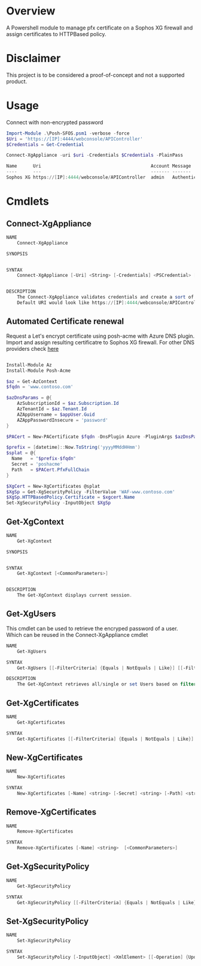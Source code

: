 # Overview
A Powershell module to manage pfx certificate on a Sophos XG firewall and assign certificates to HTTPBased policy.

# Disclaimer
This project is to be considered a proof-of-concept and not a supported product.

# Usage

Connect with non-encrypted password

``` powershell
Import-Module .\Posh-SFOS.psm1 -verbose -force
$Uri = 'https://[IP]:4444/webconsole/APIController'
$Credentials = Get-Credential

Connect-XgAppliance -uri $uri -Credentials $Credentials -PlainPass

Name      Uri                                         Account Message
----      ---                                         ------- -------
Sophos XG https://[IP]:4444/webconsole/APIController  admin   Authentication Successful

```

# Cmdlets

## Connect-XgAppliance

``` powershell
NAME
    Connect-XgAppliance

SYNOPSIS


SYNTAX
    Connect-XgAppliance [-Uri] <String> [-Credentials] <PSCredential> [-PlainPass] [-SkipCertificateCheck] [<CommonParameters>]


DESCRIPTION
    The Connect-XgAppliance validates credentials and create a sort of cached session.
    Default URI would look like https://[IP]:4444/webconsole/APIController

```

## Automated Certificate renewal

Request a Let's encrypt certificate using posh-acme with Azure DNS plugin. Import and assign resulting certificatre to Sophos XG firewall.
For other DNS providers check [here](https://github.com/rmbolger/Posh-ACME/wiki/List-of-Supported-DNS-Providers)
``` powershell 

Install-Module Az
Install-Module Posh-Acme

$az = Get-AzContext 
$fqdn = 'www.contoso.com'

$azDnsParams = @{
    AzSubscriptionId = $az.Subscription.Id
    AzTenantId = $az.Tenant.Id
    AZAppUsername = $appUser.Guid
    AZAppPasswordInsecure = 'password'
}

$PACert = New-PACertificate $fqdn -DnsPlugin Azure -PluginArgs $azDnsParams -AcceptTOS -Contact 'webmaster@contoso.com'

$prefix = [datetime]::Now.ToString('yyyyMMddHHmm')
$splat = @{
  Name   = "$prefix-$fqdn"
  Secret = 'poshacme'
  Path   = $PACert.PfxFullChain
}

$XgCert = New-XgCertificates @splat
$XgSp = Get-XgSecurityPolicy -FilterValue 'WAF-www.contoso.com'
$XgSp.HTTPBasedPolicy.Certificate = $xgcert.Name
Set-XgSecurityPolicy -InputObject $XgSp
```

## Get-XgContext

``` powershell
NAME
    Get-XgContext

SYNOPSIS


SYNTAX
    Get-XgContext [<CommonParameters>]


DESCRIPTION
    The Get-XgContext displays current session.

```
## Get-XgUsers

This cmdlet can be used to retrieve the encryped password of a user. Which can be reused in the Connect-XgAppliance cmdlet

``` powershell
NAME
    Get-XgUsers

SYNTAX
    Get-XgUsers [[-FilterCriteria] {Equals | NotEquals | Like}] [[-FilterValue] <string>]  [<CommonParameters>]

DESCRIPTION
    The Get-XgContext retrieves all/single or set Users based on filter.

```

## Get-XgCertificates

``` powershell
NAME
    Get-XgCertificates

SYNTAX
    Get-XgCertificates [[-FilterCriteria] {Equals | NotEquals | Like}] [[-FilterValue] <string>]  [<CommonParameters>]


```

## New-XgCertificates

``` powershell
NAME
    New-XgCertificates

SYNTAX
    New-XgCertificates [-Name] <string> [-Secret] <string> [-Path] <string> [[-Operation] {Add | Update}]  [<CommonParameters>]
```

## Remove-XgCertificates

``` powershell
NAME
    Remove-XgCertificates

SYNTAX
    Remove-XgCertificates [-Name] <string>  [<CommonParameters>]
```



## Get-XgSecurityPolicy

```powershell
NAME
    Get-XgSecurityPolicy

SYNTAX
    Get-XgSecurityPolicy [[-FilterCriteria] {Equals | NotEquals | Like}] [[-FilterValue] <string>]  [<CommonParameters>]
```


## Set-XgSecurityPolicy

``` powershell
NAME
    Set-XgSecurityPolicy

SYNTAX
    Set-XgSecurityPolicy [-InputObject] <XmlElement> [[-Operation] {Update}]  [<CommonParameters>]
```
